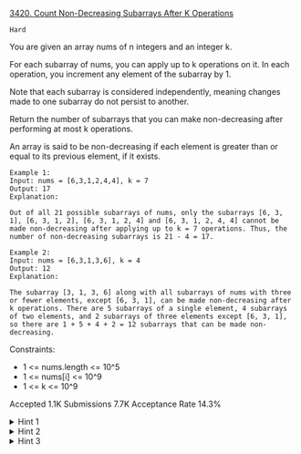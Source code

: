 [3420. Count Non-Decreasing Subarrays After K Operations](https://leetcode.com/problems/count-non-decreasing-subarrays-after-k-operations/)

`Hard`

You are given an array nums of n integers and an integer k.

For each subarray of nums, you can apply up to k operations on it. In each operation, you increment any element of the subarray by 1.

Note that each subarray is considered independently, meaning changes made to one subarray do not persist to another.

Return the number of subarrays that you can make non-decreasing ​​​​​after performing at most k operations.

An array is said to be non-decreasing if each element is greater than or equal to its previous element, if it exists.

```
Example 1:
Input: nums = [6,3,1,2,4,4], k = 7
Output: 17
Explanation:

Out of all 21 possible subarrays of nums, only the subarrays [6, 3, 1], [6, 3, 1, 2], [6, 3, 1, 2, 4] and [6, 3, 1, 2, 4, 4] cannot be made non-decreasing after applying up to k = 7 operations. Thus, the number of non-decreasing subarrays is 21 - 4 = 17.

Example 2:
Input: nums = [6,3,1,3,6], k = 4
Output: 12
Explanation:

The subarray [3, 1, 3, 6] along with all subarrays of nums with three or fewer elements, except [6, 3, 1], can be made non-decreasing after k operations. There are 5 subarrays of a single element, 4 subarrays of two elements, and 2 subarrays of three elements except [6, 3, 1], so there are 1 + 5 + 4 + 2 = 12 subarrays that can be made non-decreasing.
```

Constraints:

- 1 <= nums.length <= 10^5
- 1 <= nums[i] <= 10^9
- 1 <= k <= 10^9

Accepted
1.1K
Submissions
7.7K
Acceptance Rate
14.3%

<details>
<summary>Hint 1</summary>

Use a sparse table.

</details>
<details>
<summary>Hint 2</summary>

Compute sp[e][i] = [lastElement, operations] where operations is the number of operations required to make the subarray nums[i...i + 2^e - 1] non-decreasing, and lastElement be the value of the last element after the operations were applied on it.

</details>
<details>
<summary>Hint 3</summary>

How can we combine sp[a][i] with sp[b][i + 2^a] to find the answer for the subarray nums[i...i + 2^a + 2^b - 1]?

</details>